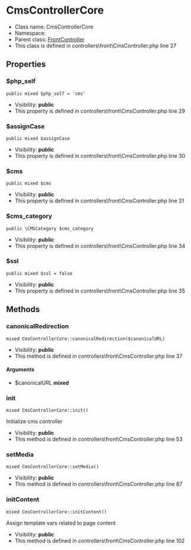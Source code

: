 CmsControllerCore
===============






* Class name: CmsControllerCore
* Namespace: 
* Parent class: [FrontController](FrontControllerCore)
* This class is defined in controllers\front\CmsController.php line 27





Properties
----------


### $php_self

    public mixed $php_self = 'cms'





* Visibility: **public**
* This property is defined in controllers\front\CmsController.php line 29


### $assignCase

    public mixed $assignCase





* Visibility: **public**
* This property is defined in controllers\front\CmsController.php line 30


### $cms

    public mixed $cms





* Visibility: **public**
* This property is defined in controllers\front\CmsController.php line 31


### $cms_category

    public \CMSCategory $cms_category





* Visibility: **public**
* This property is defined in controllers\front\CmsController.php line 34


### $ssl

    public mixed $ssl = false





* Visibility: **public**
* This property is defined in controllers\front\CmsController.php line 35


Methods
-------


### canonicalRedirection

    mixed CmsControllerCore::canonicalRedirection($canonicalURL)





* Visibility: **public**
* This method is defined in controllers\front\CmsController.php line 37


#### Arguments
* $canonicalURL **mixed**



### init

    mixed CmsControllerCore::init()

Initialize cms controller



* Visibility: **public**
* This method is defined in controllers\front\CmsController.php line 53




### setMedia

    mixed CmsControllerCore::setMedia()





* Visibility: **public**
* This method is defined in controllers\front\CmsController.php line 87




### initContent

    mixed CmsControllerCore::initContent()

Assign template vars related to page content



* Visibility: **public**
* This method is defined in controllers\front\CmsController.php line 102



